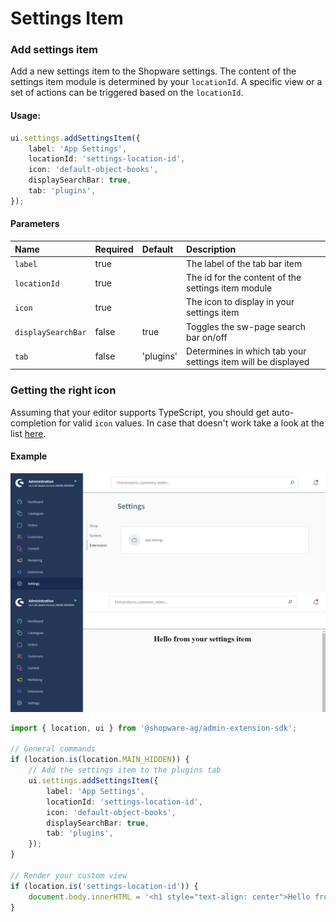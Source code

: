 # Settings Item

### Add settings item
Add a new settings item to the Shopware settings. The content of the settings item module is determined by your `locationId`. 
A specific view or a set of actions can be triggered based on the `locationId`.

#### Usage:  
```ts
ui.settings.addSettingsItem({
    label: 'App Settings',
    locationId: 'settings-location-id',
    icon: 'default-object-books',
    displaySearchBar: true,
    tab: 'plugins',
});
```

#### Parameters
| Name                 | Required | Default        | Description                                                   |
| :------------------- | :------- | :------------- | :------------------------------------------------------------ |
| `label`              | true     |                | The label of the tab bar item                                 |
| `locationId`         | true     |                | The id for the content of the settings item module            |
| `icon`               | true     |                | The icon to display in your settings item                     |
| `displaySearchBar`   | false    | true           | Toggles the sw-page search bar on/off                         |
| `tab`                | false    | 'plugins'      | Determines in which tab your settings item will be displayed  |

### Getting the right icon
Assuming that your editor supports TypeScript, you should get auto-completion for valid `icon` values.
In case that doesn't work take a look at the list [here](https://github.com/shopware/admin-extension-sdk/blob/main/src/icons.ts).

#### Example
![Settings item example](./assets/add-settings-item-example.png)
```ts
import { location, ui } from '@shopware-ag/admin-extension-sdk';

// General commands
if (location.is(location.MAIN_HIDDEN)) {
    // Add the settings item to the plugins tab
    ui.settings.addSettingsItem({
        label: 'App Settings',
        locationId: 'settings-location-id',
        icon: 'default-object-books',
        displaySearchBar: true,
        tab: 'plugins',
    });
}

// Render your custom view
if (location.is('settings-location-id')) {
    document.body.innerHTML = '<h1 style="text-align: center">Hello from your settings item</h1>';
}
```
